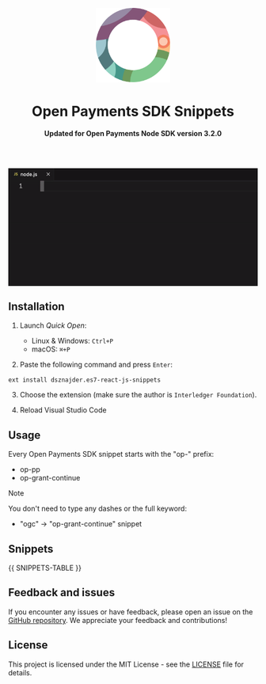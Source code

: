 <p align="center">
    <p align="center">
        <img width="150" height="150" src="images/logo.png" alt="Logo" />
    </p>
    <h1 align="center"><b>Open Payments SDK Snippets</b></h1>
    <p align="center">
        <b>Updated for Open Payments Node SDK version 3.2.0</b>
    </p>
    <br />
    <br />
    <p align="center">
        <img align="center" src="images/usage.gif" alt="Usage" />
    </p>
</p>

## Installation

1. Launch _Quick Open_:

    - Linux & Windows: `Ctrl+P`
    - macOS: `⌘+P`

2. Paste the following command and press `Enter`:

```shell
ext install dsznajder.es7-react-js-snippets
```

3. Choose the extension (make sure the author is `Interledger Foundation`).

4. Reload Visual Studio Code

## Usage

Every Open Payments SDK snippet starts with the "op-" prefix:

-   op-pp
-   op-grant-continue

> [!NOTE]
> You don't need to type any dashes or the full keyword:
>
> -   "ogc" -> "op-grant-continue" snippet

## Snippets

{{ SNIPPETS-TABLE }}

## Feedback and issues

If you encounter any issues or have feedback, please open an issue on
the [GitHub repository](https://github.com/interledger/open-payments-snippets-vscode/issues). We appreciate your feedback
and contributions!

## License

This project is licensed under the MIT License - see the [LICENSE](./LICENSE) file for details.
